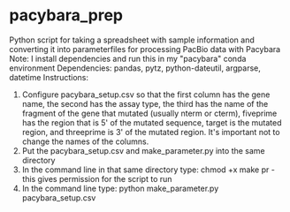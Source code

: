 # pacybara_prep
Python script for taking a spreadsheet with sample information and converting it into parameterfiles for processing PacBio data with Pacybara
Note: I install dependencies and run this in my "pacybara" conda environment
Dependencies: pandas, pytz, python-dateutil, argparse, datetime
Instructions:
1) Configure pacybara_setup.csv so that the first column has the gene name, the second has the assay type, the third has the name of the fragment of the gene that mutated (usually nterm or cterm), fiveprime has the region that is 5' of the mutated sequence, target is the mutated region, and threeprime is 3' of the mutated region. It's important not to change the names of the columns.
2) Put the pacybara_setup.csv and make_parameter.py into the same directory
3) In the command line in that same directory type: chmod +x make pr
     -this gives permission for the script to run
4) In the command line type: python make_parameter.py pacybara_setup.csv


